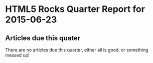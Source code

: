 HTML5 Rocks Quarter Report for 2015-06-23
=========================================

Articles due this quater
------------------------

There are no articles due this quarter, either all is good, or something messed up!

